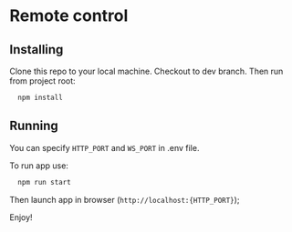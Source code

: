 # Remote control

## Installing

Clone this repo to your local machine. Checkout to dev branch. Then run from project root:

```bash
  npm install
```

## Running

You can specify ```HTTP_PORT``` and ```WS_PORT``` in .env file.

To run app use:

```bash
  npm run start
```

Then launch app in browser (```http://localhost:{HTTP_PORT}```);

Enjoy!
